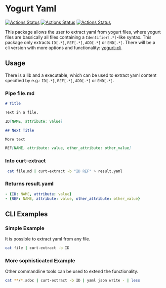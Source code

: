 # Yogurt Yaml

[![Actions Status](https://github.com/yocurt/yogurt-yaml/workflows/Cargo%20Release/badge.svg)](https://github.com/yocurt/yogurt-yaml/actions)
[![Actions Status](https://github.com/yocurt/yogurt-yaml/workflows/Rust%20Build%20Pipeline/badge.svg)](https://github.com/yocurt/yogurt-yaml/actions)
[![Actions Status](https://github.com/yocurt/yogurt-yaml/workflows/Trigger%20Docs%20Update/badge.svg)](https://github.com/yocurt/yogurt-yaml/actions)

This package allows the user to extract yaml from yogurt files, where yogurt files are bassically all files containing a `Identifier[.*]`-like syntax. This package only extracts `ID[.*]`, `REF[.*]`, `ADD[.*]` or `END[.*]`. There will be a cli version with more options and functionality: [yogurt-cli](https://github.com/yocurt/yogurt-cli).

## Usage

There is a lib and a executable, which can be used to extract yaml content specified by e.g.: `ID[.*]`, `REF[.*]`, `ADD[.*]` or `END[.*]`.

### Pipe file.md

``` md
# Title

Text in a file.

ID[NAME, attribute: value]

## Next Title

More text

REF[NAME, attribute: value, other_attribute: other_value]
```

### Into curt-extract

``` bash
 cat file.md | curt-extract -b "ID REF" > result.yaml
```

### Returns result.yaml

``` yaml
- {ID: NAME, attribute: value}
- {REF: NAME, attribute: value, other_attribute: other_value}
```

## CLI Examples

### Simple Example

It is possible to extract yaml from any file.

``` bash
cat file | curt-extract -b ID
```

### More sophisticated Example

Other commandline tools can be used to extend the functionality.

``` bash
cat **/*.adoc | curt-extract -b ID | yaml json write - | less
```
